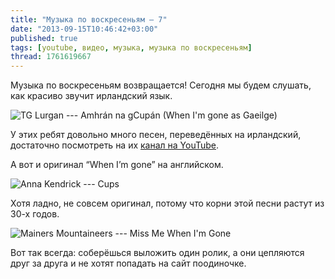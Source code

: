 ```yaml
---
title: "Музыка по воскресеньям — 7"
date: "2013-09-15T10:46:42+03:00"
published: true
tags: [youtube, видео, музыка, музыка по воскресеньям]
thread: 1761619667
---
```


Музыка по воскресеньям возвращается! Сегодня мы будем слушать, как красиво звучит ирландский язык.

![TG Lurgan --- Amhrán na gCupán (When I'm gone as Gaeilge)](http://www.youtube.com/watch?v=Hz63M3v11nE)

У этих ребят довольно много песен, переведённых на ирландский, достаточно посмотреть на их
[канал на YouTube](http://www.youtube.com/user/tglurgan/featured).

А вот и оригинал “When I’m gone” на английском.

![Anna Kendrick --- Cups](http://www.youtube.com/watch?v=cmSbXsFE3l8)

Хотя ладно, не совсем оригинал, потому что корни этой песни растут из 30-х годов.

![Mainers Mountaineers --- Miss Me When I'm Gone](http://www.youtube.com/watch?v=UmXSOPDe5-Y)

Вот так всегда: соберёшься выложить один ролик, а они цепляются друг за друга и не хотят попадать на сайт поодиночке.
